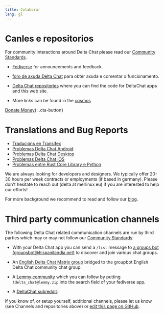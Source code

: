 ```yaml
---
title: Colaborar
lang: gl
---
```


# Canles e repositorios

For community interactions around Delta Chat please read our [Community Standards](community-standards).

- [Fediverse](https://chaos.social/web/@delta) for announcements and feedback.

- [foro de axuda Delta Chat](https://support.delta.chat) para obter
  axuda e comentar o funcionamento.

- [Delta Chat repositories](https://github.com/deltachat/) where you can
  find the code for DeltaChat apps and this web site.

- More links can be found in the [cosmos](https://cosmos.delta.chat)

[Donate Money](donate){: .cta-button}

# Translations and Bug Reports

- [Traducións en Transifex](https://www.transifex.com/delta-chat/public/)
- [Problemas Delta Chat Android](https://github.com/deltachat/deltachat-android/issues)
- [Problemas Delta Chat Desktop](https://github.com/deltachat/deltachat-desktop/issues)
- [Problemas Delta Chat iOS](https://github.com/deltachat/deltachat-ios/issues)
- [Problemas entre Rust Core Library e Python](https://github.com/deltachat/deltachat-core-rust/issues)

We are always looking for developers and designers.
We typically offer 20-30 hours per week contracts or employments (if based in germany).
Please don't hesitate to reach out (delta at merlinux eu)
if you are interested to help our efforts!

For more background we recommend to read and follow our [blog](https://delta.chat/en/blog).


# Third party communication channels 

The following Delta Chat related communication channels are run by third parties
which may or may not follow our [Community Standards](community-standards): 

- With your Delta Chat app you can send a `/list` message to 
  [a groups bot (groupsbot@hispanilandia.net)](mailto:groupsbot@hispanilandia.net)
  to discover and join various chat groups.

- An [English Delta Chat Matrix group](https://app.element.io/#/room/#Delta.Chat:matrix.org)
  bridged to the groupbot English Delta Chat community chat group.

- A [Lemmy community](https://lemmy.zip/c/delta_chat)
  which you can follow by putting `!delta_chat@lemmy.zip` 
  into the search field of your fediverse app.

- A [DeltaChat subreddit](https://old.reddit.com/r/DeltaChat/).

If you know of, or setup yourself, additional channels,
please let us know (see Channels and repositories above)
or [edit this page on GitHub](https://github.com/deltachat/deltachat-pages/edit/master/en/contribute.md).

